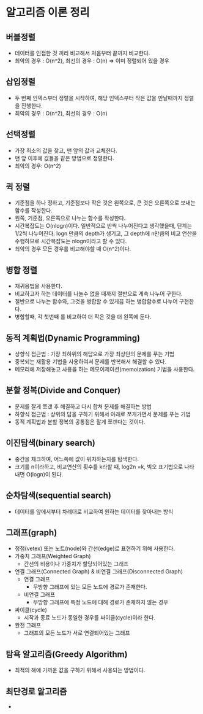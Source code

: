 # 알고리즘 이론 정리
## 버블정렬
- 데이터를 인접한 것 끼리 비교해서 처음부터 끝까지 비교한다.
- 최악의 경우 : O(n^2), 최선의 경우 : O(n) => 이미 정렬되어 있을 경우

## 삽입정렬
- 두 번째 인덱스부터 정렬을 시작하여, 해당 인덱스부터 작은 값을 만날때까지 정렬을 진행한다.
- 최악의 경우 : O(n^2), 최선의 경우 : O(n)

## 선택정렬
- 가장 최소의 값을 찾고, 맨 앞의 값과 교체한다.
- 맨 앞 이후에 값들을 같은 방법으로 정렬한다.
- 최악의 경우: O(n^2)

## 퀵 정렬
- 기준점을 하나 정하고, 기준점보다 작은 것은 왼쪽으로, 큰 것은 오른쪽으로 보내는 함수를 작성한다.
- 왼쪽, 기준점, 오른쪽으로 나누는 함수를 작성한다.
- 시간복잡도는 O(nlogn)이다. 일반적으로 반씩 나누어진다고 생각했을때, 단계는 1/2씩 나누어진다. logn 만큼의 depth가 생기고, 그 depth에 n만큼의 비교 연산을 수행하므로 시간복잡도는 nlogn이라고 할 수 있다. 
- 최악의 경우 모든 경우를 비교해야할 때 O(n^2)이다.

## 병합 정렬
- 재귀용법을 사용한다.
- 비교하고자 하는 데이터를 나눌수 없을 때까지 절반으로 계속 나누어 구한다.
- 절반으로 나누는 함수와, 그것을 병합할 수 있게끔 하는 병합함수로 나누어 구현한다.
- 병합할때, 각 첫번째 를 비교하여 더 작은 것을 더 왼쪽에 둔다.

## 동적 계획법(Dynamic Programming)
- 상향식 접근법 : 가장 최하위의 해답으로 가장 최상단의 문제를 푸는 기법
- 중복되는 재활용 기법을 사용하여서 문제를 반복해서 해결할 수 있다.
- 메모리에 저장해놓고 사용을 하는 메모이제이션(memoization) 기법을 사용한다.

## 분할 정복(Divide and Conquer)
- 문제를 잘게 쪼갠 후 해결하고 다시 합쳐 문제를 해결하는 방법
- 하향식 접근법 : 상위의 답을 구하기 위해서 아래로 쪼개가면서 문제를 푸는 기법
- 동적 계획법과 분할 정복의 공통점은 잘게 쪼갠다는 것이다.

## 이진탐색(binary search)
- 중간을 체크하여, 어느쪽에 값이 위치하는지를 탐색한다.
- 크기를 n이라하고, 비교연산의 횟수를 k라할 때, log2n =k, 빅오 표기법으로 나타내면 O(logn)이 된다.

## 순차탐색(sequential search)
- 데이터를 앞에서부터 차례대로 비교하여 원하는 데이터를 찾아내는 방식

## 그래프(graph)
- 정점(vetex) 또는 노트(node)와 간선(edge)로 표현하기 위해 사용한다.
- 가중치 그래프(Weighted Graph)
    - 간선의 비용이나 가중치가 할당되어있는 그래프
- 연결 그래프(Connected Graph) & 비연결 그래프(Disconnected Graph)
    - 연결 그래프
        - 무방향 그래프에 있는 모든 노드에 경로가 존재한다.
    - 비연결 그래프
        - 무방향 그래프에 특정 노드에 대해 경로가 존재하지 않는 경우
- 싸이클(cycle)
    - 시작과 종료 노드가 동일한 경우를 싸이클(cycle)이라 한다.
- 완전 그래프
    - 그래프의 모든 노드가 서로 연결되어있는 그래프

## 탐욕 알고리즘(Greedy Algorithm)
- 최적의 해에 가까운 값을 구하기 위해서 사용되는 방법이다.

## 최단경로 알고리즘
- 
